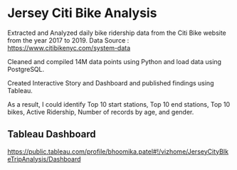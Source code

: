 # Jersey Citi Bike Analysis

Extracted and Analyzed daily bike ridership data from the Citi Bike website from the year 2017 to 2019.
Data Source : https://www.citibikenyc.com/system-data

Cleaned and compiled 14M data points using Python and load data using PostgreSQL.

Created Interactive Story and Dashboard and published findings using Tableau.

As a result, I could identify Top 10 start stations, Top 10 end stations, Top 10 bikes, Active Ridership, Number of records by age, and gender.

## Tableau Dashboard 

https://public.tableau.com/profile/bhoomika.patel#!/vizhome/JerseyCityBIkeTripAnalysis/Dashboard

